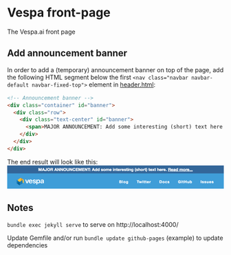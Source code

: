 # Vespa front-page
The Vespa.ai front page

## Add announcement banner
In order to add a (temporary) announcement banner on top of the page, add the following HTML segment below the first ```<nav class="navbar navbar-default navbar-fixed-top">``` element in [header.html](_includes/header.html):

```html
<!-- Announcement banner -->
<div class="container" id="banner">
  <div class="row">
    <div class="text-center" id="banner">
      <span>MAJOR ANNOUNCEMENT: Add some interesting (short) text here. <a href="http://blog.vespa.ai/">Read more...</a></span>
    </div>
  </div>
</div>
```

The end result will look like this:
![Announcement screenshot](_announcement_sample.png)

## Notes
```bundle exec jekyll serve``` to serve on http://localhost:4000/

Update Gemfile and/or run ```bundle update github-pages``` (example) to update dependencies 
